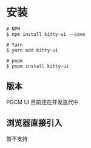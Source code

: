 # 安装

```shell
# NPM
$ npm install kitty-ui --save

# Yarn
$ yarn add kitty-ui

# pnpm
$ pnpm install kitty-ui
```

## 版本

PGCM UI 目前还在开发迭代中

## 浏览器直接引入

暂不支持
